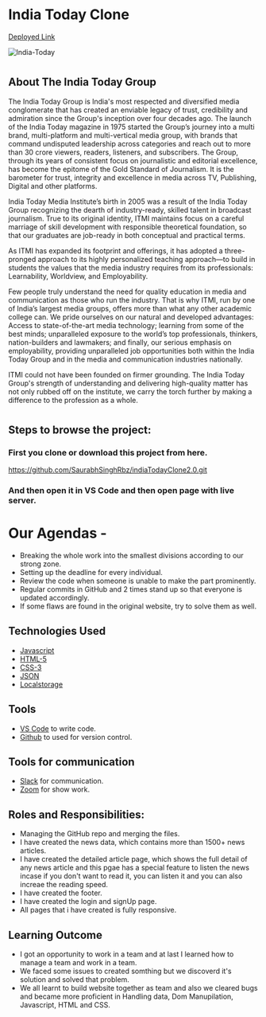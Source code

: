 # India Today Clone

[Deployed Link](https://india-today-news.vercel.app)


![India-Today](https://user-images.githubusercontent.com/90378786/181925792-c2ce7e35-ceca-4325-b4c9-f242c40fa49f.jpg)
#

## About The India Today Group

The India Today Group is India's most respected and diversified media conglomerate that has created an enviable legacy of trust, credibility and admiration since the Group's inception over four decades ago. The launch of the India Today magazine in 1975 started the Group’s journey into a multi brand, multi-platform and multi-vertical media group, with brands that command undisputed leadership across categories and reach out to more than 30 crore viewers, readers, listeners, and subscribers. The Group, through its years of consistent focus on journalistic and editorial excellence, has become the epitome of the Gold Standard of Journalism. It is the barometer for trust, integrity and excellence in media across TV, Publishing, Digital and other platforms.

India Today Media Institute’s birth in 2005 was a result of the India Today Group recognizing the dearth of industry-ready, skilled talent in broadcast journalism. True to its original identity, ITMI maintains focus on a careful marriage of skill development with responsible theoretical foundation, so that our graduates are job-ready in both conceptual and practical terms.

As ITMI has expanded its footprint and offerings, it has adopted a three-pronged approach to its highly personalized teaching approach—to build in students the values that the media industry requires from its professionals: Learnability, Worldview, and Employability.

Few people truly understand the need for quality education in media and communication as those who run the industry. That is why ITMI, run by one of India’s largest media groups, offers more than what any other academic college can. We pride ourselves on our natural and developed advantages: Access to state-of-the-art media technology; learning from some of the best minds; unparalleled exposure to the world’s top professionals, thinkers, nation-builders and lawmakers; and finally, our serious emphasis on employability, providing unparalleled job opportunities both within the India Today Group and in the media and communication industries nationally.

ITMI could not have been founded on firmer grounding. The India Today Group's strength of understanding and delivering high-quality matter has not only rubbed off on the institute, we carry the torch further by making a difference to the profession as a whole.
#
## Steps to browse the project:

### First you clone or download this project from here.

https://github.com/SaurabhSinghRbz/indiaTodayClone2.0.git

### And then open it in VS Code and then open page with live server.




# Our Agendas - 
* Breaking the whole work into the smallest divisions according to our strong zone.
* Setting up the deadline for every individual.
* Review the code when someone is unable to make the part prominently.
* Regular commits in GitHub and 2 times stand up so that everyone is updated accordingly.
* If some flaws are found in the original website, try to solve them as well.


## Technologies Used

- [Javascript](https://www.w3schools.com/js/default.asp)
- [HTML-5](https://www.w3schools.com/html/)   
- [CSS-3](https://www.w3schools.com/css/default.asp)
- [JSON](https://www.json.org/json-en.html)
- [Localstorage](https://developer.mozilla.org/en-US/docs/Web/API/Window/localStorage)

## Tools

-  [VS Code](https://code.visualstudio.com/download) to write code.
-  [Github](https://github.com/SaurabhSinghRbz) to used for version control.

## Tools for communication

-  [Slack](https://slack.com/intl/en-in/) for communication.
-  [Zoom](https://zoom.us/) for show work.

## Roles and Responsibilities:
- Managing the GitHub repo and merging the files.
- I have created the news data, which contains more than 1500+ news articles.
- I have created the detailed article page, which shows the full detail of any news article and this pgae has a special feature to listen the news incase if you don't want to read it, you can listen it and you can also increae the reading speed.
- I have created the footer.
- I have created the login and signUp page.
- All pages that i have created is fully responsive.

## Learning Outcome 
- I got an opportunity to work in a team and at last I learned how to manage a team and work in a team.
- We faced some issues to created somthing but we discoverd it's solution and solved that problem.
- We all learnt to build website together as team and also we cleared bugs and became more proficient in Handling data, Dom Manupilation, Javascript, HTML and CSS.
